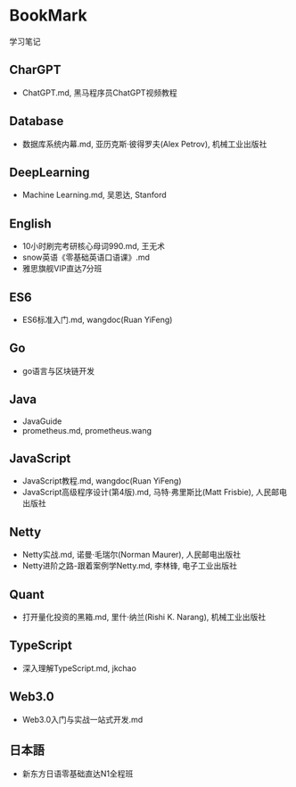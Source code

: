 # BookMark
学习笔记
## CharGPT
- ChatGPT.md, 黑马程序员ChatGPT视频教程

## Database
- 数据库系统内幕.md, 亚历克斯·彼得罗夫(Alex Petrov), 机械工业出版社

## DeepLearning
- Machine Learning.md, 吴恩达, Stanford

## English
- 10小时刷完考研核心母词990.md, 王无术
- snow英语《零基础英语口语课》.md
- 雅思旗舰VIP直达7分班

## ES6
- ES6标准入门.md, wangdoc(Ruan YiFeng)

## Go
- go语言与区块链开发

## Java
- JavaGuide
- prometheus.md, prometheus.wang

## JavaScript
- JavaScript教程.md, wangdoc(Ruan YiFeng)
- JavaScript高级程序设计(第4版).md, 马特·弗里斯比(Matt Frisbie), 人民邮电出版社

## Netty
- Netty实战.md, 诺曼·毛瑞尔(Norman Maurer), 人民邮电出版社
- Netty进阶之路-跟着案例学Netty.md, 李林锋,  电子工业出版社

## Quant
- 打开量化投资的黑箱.md, 里什·纳兰(Rishi K. Narang), 机械工业出版社

## TypeScript
- 深入理解TypeScript.md, jkchao

## Web3.0
- Web3.0入门与实战一站式开发.md

## 日本語
- 新东方日语零基础直达N1全程班